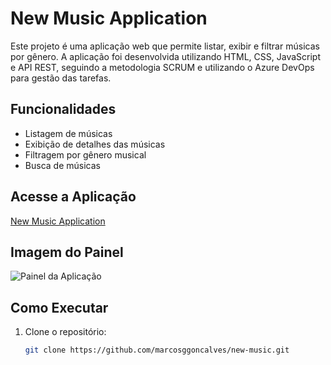 # New Music Application

Este projeto é uma aplicação web que permite listar, exibir e filtrar músicas por gênero. A aplicação foi desenvolvida utilizando HTML, CSS, JavaScript e API REST, seguindo a metodologia SCRUM e utilizando o Azure DevOps para gestão das tarefas.

## Funcionalidades
- Listagem de músicas
- Exibição de detalhes das músicas
- Filtragem por gênero musical
- Busca de músicas

## Acesse a Aplicação
[New Music Application](https://marcosggoncalves.github.io/new-music/)

## Imagem do Painel
![Painel da Aplicação](https://github.com/marcosggoncalves/new-music/blob/master/Painel.png)

## Como Executar
1. Clone o repositório:
   ```bash
   git clone https://github.com/marcosggoncalves/new-music.git

